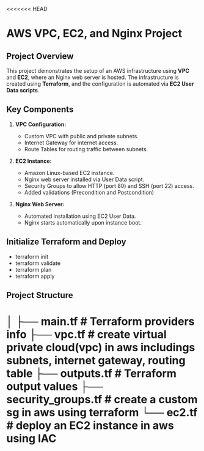 <<<<<<< HEAD
# AWS VPC, EC2, and Nginx Project

## Project Overview

This project demonstrates the setup of an AWS infrastructure using **VPC** and **EC2**, where an Nginx web server is hosted. The infrastructure is created using **Terraform**, and the configuration is automated via **EC2 User Data scripts**. 

## Key Components

1. **VPC Configuration:**
   - Custom VPC with public and private subnets.
   - Internet Gateway for internet access.
   - Route Tables for routing traffic between subnets.

2. **EC2 Instance:**
   - Amazon Linux-based EC2 instance.
   - Nginx web server installed via User Data script.
   - Security Groups to allow HTTP (port 80) and SSH (port 22) access.
   - Added validations (Precondition and Postcondition)

3. **Nginx Web Server:**
   - Automated installation using EC2 User Data.
   - Nginx starts automatically upon instance boot.

## Initialize Terraform and Deploy
   - terraform init
   - terraform validate
   - terraform plan
   - terraform apply

## Project Structure
│
├── main.tf                 # Terraform providers info
├── vpc.tf                  # create virtual private cloud(vpc) in aws includings subnets, internet gateway, routing table
├── outputs.tf              # Terraform output values
├── security_groups.tf      # create a custom sg in aws using terraform
└── ec2.tf                  # deploy an EC2 instance in aws using IAC 
=======
